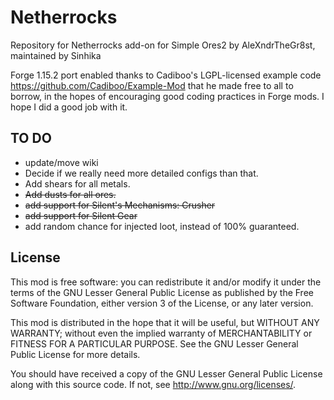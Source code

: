 # Netherrocks

Repository for Netherrocks add-on for Simple Ores2 by AleXndrTheGr8st, maintained by Sinhika

Forge 1.15.2 port enabled thanks to Cadiboo's LGPL-licensed example code 
<https://github.com/Cadiboo/Example-Mod> that he made free to all to borrow, 
in the hopes of encouraging good coding practices in
Forge mods. I hope I did a good job with it. 


TO DO
-----
* update/move wiki 
* Decide if we really need more detailed configs than that.
* Add shears for all metals.
* <s>Add dusts for all ores.</s>
* <s>add support for Silent's Mechanisms: Crusher</s>
* <s>add support for Silent Gear</s>
* add random chance for injected loot, instead of 100% guaranteed.



License
-------

This mod is free software: you can redistribute it and/or modify it under the
terms of the GNU Lesser General Public License as published by the Free
Software Foundation, either version 3 of the License, or any later version.

This mod is distributed in the hope that it will be useful, but WITHOUT ANY
WARRANTY; without even the implied warranty of MERCHANTABILITY or FITNESS FOR A
PARTICULAR PURPOSE.  See the GNU Lesser General Public License for more
details.

You should have received a copy of the GNU Lesser General Public License along
with this source code.  If not, see <http://www.gnu.org/licenses/>.
